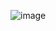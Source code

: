 
![image](https://github.com/CarlosGuzman01/and101-lab4/assets/120758068/62e1cc93-3f99-4ae8-ad72-1c758ae9d741)
